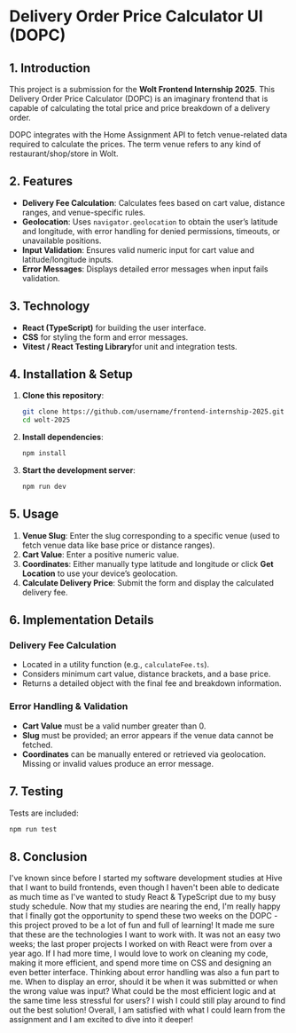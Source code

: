 # Delivery Order Price Calculator UI (DOPC)

## 1. Introduction
This project is a submission for the **Wolt Frontend Internship 2025**. This Delivery Order Price Calculator (DOPC) is an imaginary frontend that is capable of calculating the total price and price breakdown of a delivery order.

DOPC integrates with the Home Assignment API to fetch venue-related data required to calculate the prices. The term venue refers to any kind of restaurant/shop/store in Wolt.

## 2. Features
- **Delivery Fee Calculation**: Calculates fees based on cart value, distance ranges, and venue-specific rules.
- **Geolocation**: Uses `navigator.geolocation` to obtain the user’s latitude and longitude, with error handling for denied permissions, timeouts, or unavailable positions.
- **Input Validation**: Ensures valid numeric input for cart value and latitude/longitude inputs.
- **Error Messages**: Displays detailed error messages when input fails validation.

## 3. Technology
- **React (TypeScript)** for building the user interface.
- **CSS** for styling the form and error messages.
- **Vitest / React Testing Library**for unit and integration tests.
  
## 4. Installation & Setup
1. **Clone this repository**:
    ```bash
    git clone https://github.com/username/frontend-internship-2025.git
    cd wolt-2025
    ```
2. **Install dependencies**:
    ```bash
    npm install
    ```
3. **Start the development server**:
    ```bash
    npm run dev
    ```

## 5. Usage
1. **Venue Slug**: Enter the slug corresponding to a specific venue (used to fetch venue data like base price or distance ranges).
2. **Cart Value**: Enter a positive numeric value.
3. **Coordinates**: Either manually type latitude and longitude or click **Get Location** to use your device’s geolocation.
4. **Calculate Delivery Price**: Submit the form and display the calculated delivery fee.

## 6. Implementation Details
### Delivery Fee Calculation
- Located in a utility function (e.g., `calculateFee.ts`).
- Considers minimum cart value, distance brackets, and a base price.
- Returns a detailed object with the final fee and breakdown information.

### Error Handling & Validation
- **Cart Value** must be a valid number greater than 0.
- **Slug** must be provided; an error appears if the venue data cannot be fetched.
- **Coordinates** can be manually entered or retrieved via geolocation. Missing or invalid values produce an error message.

## 7. Testing
Tests are included:

```bash
npm run test
```

## 8. Conclusion
I've known since before I started my software development studies at Hive that I want to build frontends, even though I haven't been able to dedicate as much time as I've wanted to study React & TypeScript due to my busy study schedule. Now that my studies are nearing the end, I'm really happy that I finally got the opportunity to spend these two weeks on the DOPC - this project proved to be a lot of fun and full of learning! It made me sure that these are the technologies I want to work with. It was not an easy two weeks; the last proper projects I worked on with React were from over a year ago. If I had more time, I would love to work on cleaning my code, making it more efficient, and spend more time on CSS and designing an even better interface. Thinking about error handling was also a fun part to me. When to display an error, should it be when it was submitted or when the wrong value was input? What could be the most efficient logic and at the same time less stressful for users? I wish I could still play around to find out the best solution! Overall, I am satisfied with what I could learn from the assignment and I am excited to dive into it deeper!


